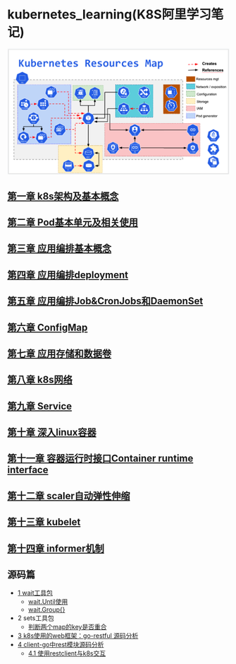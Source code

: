 # kubernetes_learning(K8S阿里学习笔记)

![](img/.01_basis_idea/k8s_roadMap.png)

## [第一章 k8s架构及基本概念](01_kube_structure_n_basic_idea.md)

## [第二章 Pod基本单元及相关使用](02_pod.md)

## [第三章 应用编排基本概念](03_resource_object.md)

## [第四章 应用编排deployment](04_deployment.md)

## [第五章 应用编排Job&CronJobs和DaemonSet](05_Job_n_daemonSet.md)

## [第六章 ConfigMap](06_configMap.md)

## [第七章 应用存储和数据卷](07_volume.md)

## [第八章 k8s网络](08_k8s_network_model.md)

## [第九章 Service](09_service.md)

## [第十章 深入linux容器](10_container.md)

## [第十一章 容器运行时接口Container runtime interface](11_cri.md)

## [第十二章 scaler自动弹性伸缩](12_scaler.md)

## [第十三章 kubelet](13_kubelet.md)

## [第十四章 informer机制](14_informer.md)

## 源码篇
- [1 wait工具包](01_k8s_util/01_wait/wait_util.md)
  - [wait.Until使用](01_k8s_util/01_wait/01_util/main.go)
  - [wait.Group{}](01_k8s_util/01_wait/02_waitGroup/main.go)
- 2 sets工具包
  - [判断两个map的key是否重合](01_k8s_util/02_sets/main.go)
- [3 k8s使用的web框架：go-restful 源码分析](02_k8s_restful/go-restful.md)
- [4 client-go中rest模块源码分析](01_k8s_util/03_restclient/rest.md)
  - [4.1 使用restclient与k8s交互](01_k8s_util/03_restclient/main.go)
